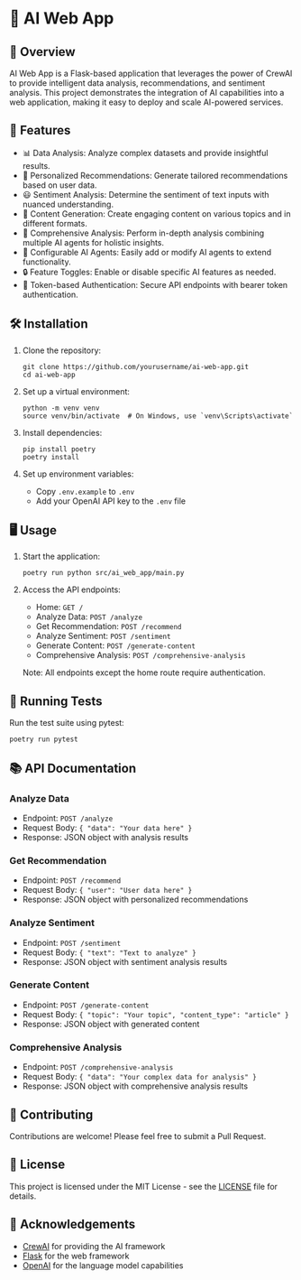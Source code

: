 # 🤖 AI Web App

## 🌟 Overview

AI Web App is a Flask-based application that leverages the power of CrewAI to provide intelligent data analysis, recommendations, and sentiment analysis. This project demonstrates the integration of AI capabilities into a web application, making it easy to deploy and scale AI-powered services.


## 🚀 Features

- 📊 Data Analysis: Analyze complex datasets and provide insightful results.
- 🎯 Personalized Recommendations: Generate tailored recommendations based on user data.
- 😃 Sentiment Analysis: Determine the sentiment of text inputs with nuanced understanding.
- 📝 Content Generation: Create engaging content on various topics and in different formats.
- 🔬 Comprehensive Analysis: Perform in-depth analysis combining multiple AI agents for holistic insights.
- 🔧 Configurable AI Agents: Easily add or modify AI agents to extend functionality.
- 🔒 Feature Toggles: Enable or disable specific AI features as needed.
- 🔐 Token-based Authentication: Secure API endpoints with bearer token authentication.

## 🛠️ Installation

1. Clone the repository:
   ```
   git clone https://github.com/yourusername/ai-web-app.git
   cd ai-web-app
   ```

2. Set up a virtual environment:
   ```
   python -m venv venv
   source venv/bin/activate  # On Windows, use `venv\Scripts\activate`
   ```

3. Install dependencies:
   ```
   pip install poetry
   poetry install
   ```

4. Set up environment variables:
   - Copy `.env.example` to `.env`
   - Add your OpenAI API key to the `.env` file


## 🖥️ Usage

1. Start the application:
   ```
   poetry run python src/ai_web_app/main.py
   ```

2. Access the API endpoints:
   - Home: `GET /`
   - Analyze Data: `POST /analyze`
   - Get Recommendation: `POST /recommend`
   - Analyze Sentiment: `POST /sentiment`
   - Generate Content: `POST /generate-content`
   - Comprehensive Analysis: `POST /comprehensive-analysis`

   Note: All endpoints except the home route require authentication.
## 🧪 Running Tests

Run the test suite using pytest:
```
poetry run pytest
```

## 📚 API Documentation

### Analyze Data
- Endpoint: `POST /analyze`
- Request Body: `{ "data": "Your data here" }`
- Response: JSON object with analysis results

### Get Recommendation
- Endpoint: `POST /recommend`
- Request Body: `{ "user": "User data here" }`
- Response: JSON object with personalized recommendations

### Analyze Sentiment
- Endpoint: `POST /sentiment`
- Request Body: `{ "text": "Text to analyze" }`
- Response: JSON object with sentiment analysis results

### Generate Content
- Endpoint: `POST /generate-content`
- Request Body: `{ "topic": "Your topic", "content_type": "article" }`
- Response: JSON object with generated content

### Comprehensive Analysis
- Endpoint: `POST /comprehensive-analysis`
- Request Body: `{ "data": "Your complex data for analysis" }`
- Response: JSON object with comprehensive analysis results


## 🤝 Contributing

Contributions are welcome! Please feel free to submit a Pull Request.

## 📄 License

This project is licensed under the MIT License - see the [LICENSE](LICENSE) file for details.

## 🙏 Acknowledgements

- [CrewAI](https://github.com/joaomdmoura/crewAI) for providing the AI framework
- [Flask](https://flask.palletsprojects.com/) for the web framework
- [OpenAI](https://openai.com/) for the language model capabilities